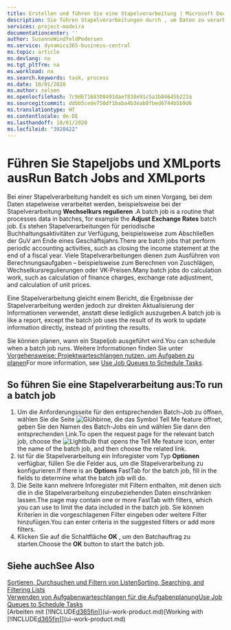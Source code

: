 ```yaml
---
title: Erstellen und führen Sie eine Stapelverarbeitung | Microsoft Docs
description: Sie führen Stapelverarbeitungen durch , um Daten zu verarbeiten und Informationen zu aktualisieren, um periodische Buchhaltungsaktivitäten oder Berechnungen durchzuführen.
services: project-madeira
documentationcenter: ''
author: SusanneWindfeldPedersen
ms.service: dynamics365-business-central
ms.topic: article
ms.devlang: na
ms.tgt_pltfrm: na
ms.workload: na
ms.search.keywords: task, process
ms.date: 10/01/2020
ms.author: solsen
ms.openlocfilehash: 7c9d67168308491daef838e91c5a1b84645b222a
ms.sourcegitcommit: ddbb5cede750df1baba4b3eab8fbed6744b5b9d6
ms.translationtype: HT
ms.contentlocale: de-DE
ms.lasthandoff: 10/01/2020
ms.locfileid: "3920422"
---
```

# <a name="run-batch-jobs-and-xmlports"></a><span data-ttu-id="8dbe5-103">Führen Sie Stapeljobs und XMLports aus</span><span class="sxs-lookup"><span data-stu-id="8dbe5-103">Run Batch Jobs and XMLports</span></span>
<span data-ttu-id="8dbe5-104">Bei einer Stapelverarbeitung handelt es sich um einen Vorgang, bei dem Daten stapelweise verarbeitet werden, beispielsweise bei der Stapelverarbeitung **Wechselkurs regulieren** .</span><span class="sxs-lookup"><span data-stu-id="8dbe5-104">A batch job is a routine that processes data in batches, for example the **Adjust Exchange Rates** batch job.</span></span> <span data-ttu-id="8dbe5-105">Es stehen Stapelverarbeitungen für periodische Buchhaltungsaktivitäten zur Verfügung, beispielsweise zum Abschließen der GuV am Ende eines Geschäftsjahrs.</span><span class="sxs-lookup"><span data-stu-id="8dbe5-105">There are batch jobs that perform periodic accounting activities, such as closing the income statement at the end of a fiscal year.</span></span> <span data-ttu-id="8dbe5-106">Viele Stapelverarbeitungen dienen zum Ausführen von Berechnungsaufgaben – beispielsweise zum Berechnen von Zuschlägen, Wechselkursregulierungen oder VK-Preisen.</span><span class="sxs-lookup"><span data-stu-id="8dbe5-106">Many batch jobs do calculation work, such as calculation of finance charges, exchange rate adjustment, and calculation of unit prices.</span></span>

<span data-ttu-id="8dbe5-107">Eine Stapelverarbeitung gleicht einem Bericht, die Ergebnisse der Stapelverarbeitung werden jedoch zur direkten Aktualisierung der Informationen verwendet, anstatt diese lediglich auszugeben.</span><span class="sxs-lookup"><span data-stu-id="8dbe5-107">A batch job is like a report, except the batch job uses the result of its work to update information directly, instead of printing the results.</span></span>

<span data-ttu-id="8dbe5-108">Sie können planen, wann ein Stapeljob ausgeführt wird.</span><span class="sxs-lookup"><span data-stu-id="8dbe5-108">You can schedule when a batch job runs.</span></span> <span data-ttu-id="8dbe5-109">Weitere Informationen finden Sie unter [Vorgehensweise: Projektwarteschlangen nutzen, um Aufgaben zu planen](admin-job-queues-schedule-tasks.md)</span><span class="sxs-lookup"><span data-stu-id="8dbe5-109">For more information, see [Use Job Queues to Schedule Tasks](admin-job-queues-schedule-tasks.md).</span></span>

## <a name="to-run-a-batch-job"></a><span data-ttu-id="8dbe5-110">So führen Sie eine Stapelverarbeitung aus:</span><span class="sxs-lookup"><span data-stu-id="8dbe5-110">To run a batch job</span></span>
1. <span data-ttu-id="8dbe5-111">Um die Anforderungsseite für den entsprechenden Batch-Job zu öffnen, wählen Sie die Seite ![Glühbirne, die das Symbol Tell Me feature](media/ui-search/search_small.png "Was möchten Sie tun?") öffnet, geben Sie den Namen des Batch-Jobs ein und wählen Sie dann den entsprechenden Link.</span><span class="sxs-lookup"><span data-stu-id="8dbe5-111">To open the request page for the relevant batch job, choose the ![Lightbulb that opens the Tell Me feature](media/ui-search/search_small.png "Tell me what you want to do") icon, enter the name of the batch job, and then choose the related link.</span></span>
2. <span data-ttu-id="8dbe5-112">Ist für die Stapelverarbeitung ein Inforegister vom Typ **Optionen** verfügbar, füllen Sie die Felder aus, um die Stapelverarbeitung zu konfigurieren.</span><span class="sxs-lookup"><span data-stu-id="8dbe5-112">If there is an **Options** FastTab for the batch job, fill in the fields to determine what the batch job will do.</span></span>
3. <span data-ttu-id="8dbe5-113">Die Seite kann mehrere Inforegister mit Filtern enthalten, mit denen sich die in die Stapelverarbeitung einzubeziehenden Daten einschränken lassen.</span><span class="sxs-lookup"><span data-stu-id="8dbe5-113">The page may contain one or more FastTab with filters, which you can use to limit the data included in the batch job.</span></span> <span data-ttu-id="8dbe5-114">Sie können Kriterien in die vorgeschlagenen Filter eingeben oder weitere Filter hinzufügen.</span><span class="sxs-lookup"><span data-stu-id="8dbe5-114">You can enter criteria in the suggested filters or add more filters.</span></span>
4. <span data-ttu-id="8dbe5-115">Klicken Sie auf die Schaltfläche **OK** , um den Batchauftrag zu starten.</span><span class="sxs-lookup"><span data-stu-id="8dbe5-115">Choose the **OK** button to start the batch job.</span></span>

## <a name="see-also"></a><span data-ttu-id="8dbe5-116">Siehe auch</span><span class="sxs-lookup"><span data-stu-id="8dbe5-116">See Also</span></span>
[<span data-ttu-id="8dbe5-117">Sortieren, Durchsuchen und Filtern von Listen</span><span class="sxs-lookup"><span data-stu-id="8dbe5-117">Sorting, Searching, and Filtering Lists</span></span>](ui-enter-criteria-filters.md)  
[<span data-ttu-id="8dbe5-118">Verwenden von Aufgabenwarteschlangen für die Aufgabenplanung</span><span class="sxs-lookup"><span data-stu-id="8dbe5-118">Use Job Queues to Schedule Tasks</span></span>](admin-job-queues-schedule-tasks.md)  
<span data-ttu-id="8dbe5-119">[Arbeiten mit [!INCLUDE[d365fin](includes/d365fin_md.md)]](ui-work-product.md)</span><span class="sxs-lookup"><span data-stu-id="8dbe5-119">[Working with [!INCLUDE[d365fin](includes/d365fin_md.md)]](ui-work-product.md)</span></span>
